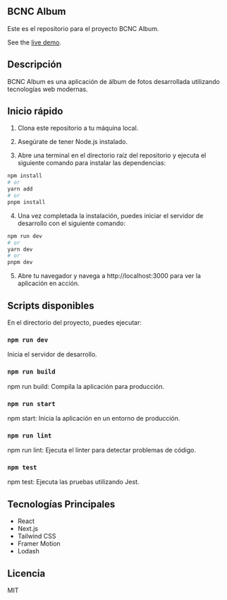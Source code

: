 ## BCNC Album

Este es el repositorio para el proyecto BCNC Album.

See the [live demo](https://bcnc-album.vercel.app).

## Descripción

BCNC Album es una aplicación de álbum de fotos desarrollada utilizando tecnologías web modernas.


## Inicio rápido

1. Clona este repositorio a tu máquina local.

2. Asegúrate de tener Node.js instalado.

3. Abre una terminal en el directorio raíz del repositorio y ejecuta el siguiente comando para instalar las dependencias:

```bash
npm install
# or
yarn add
# or
pnpm install
```

4. Una vez completada la instalación, puedes iniciar el servidor de desarrollo con el siguiente comando:

 ```bash
npm run dev
# or
yarn dev
# or
pnpm dev
```

5. Abre tu navegador y navega a http://localhost:3000 para ver la aplicación en acción.



## Scripts disponibles

En el directorio del proyecto, puedes ejecutar:

### `npm run dev` 
Inicia el servidor de desarrollo.
### `npm run build`
npm run build: Compila la aplicación para producción.
### `npm run start`
npm start: Inicia la aplicación en un entorno de producción.
### `npm run lint`
npm run lint: Ejecuta el linter para detectar problemas de código.

### `npm test`
npm test: Ejecuta las pruebas utilizando Jest.


## Tecnologías Principales

* React
* Next.js
* Tailwind CSS
* Framer Motion
* Lodash

## Licencia

MIT